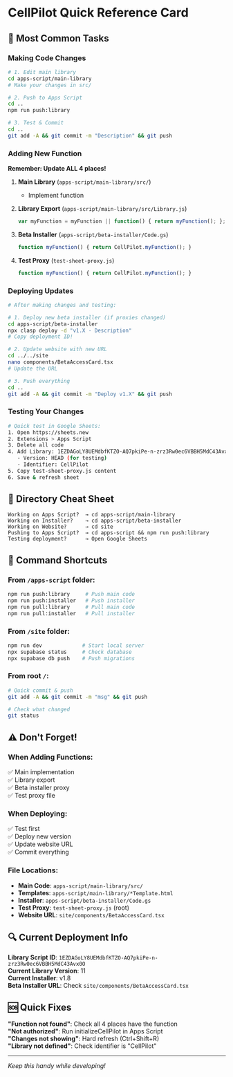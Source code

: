# CellPilot Quick Reference Card

## 🚀 Most Common Tasks

### Making Code Changes
```bash
# 1. Edit main library
cd apps-script/main-library
# Make your changes in src/

# 2. Push to Apps Script
cd ..
npm run push:library

# 3. Test & Commit
cd ..
git add -A && git commit -m "Description" && git push
```

### Adding New Function
**Remember: Update ALL 4 places!**

1. **Main Library** (`apps-script/main-library/src/`)
   - Implement function
   
2. **Library Export** (`apps-script/main-library/src/Library.js`)
   ```javascript
   var myFunction = myFunction || function() { return myFunction(); };
   ```

3. **Beta Installer** (`apps-script/beta-installer/Code.gs`)
   ```javascript
   function myFunction() { return CellPilot.myFunction(); }
   ```

4. **Test Proxy** (`test-sheet-proxy.js`)
   ```javascript
   function myFunction() { return CellPilot.myFunction(); }
   ```

### Deploying Updates
```bash
# After making changes and testing:

# 1. Deploy new beta installer (if proxies changed)
cd apps-script/beta-installer
npx clasp deploy -d "v1.X - Description"
# Copy deployment ID!

# 2. Update website with new URL
cd ../../site
nano components/BetaAccessCard.tsx
# Update the URL

# 3. Push everything
cd ..
git add -A && git commit -m "Deploy v1.X" && git push
```

### Testing Your Changes
```bash
# Quick test in Google Sheets:
1. Open https://sheets.new
2. Extensions > Apps Script
3. Delete all code
4. Add Library: 1EZDAGoLY8UEMdbfKTZO-AQ7pkiPe-n-zrz3Rw0ec6VBBH5MdC43Avx0O
   - Version: HEAD (for testing)
   - Identifier: CellPilot
5. Copy test-sheet-proxy.js content
6. Save & refresh sheet
```

## 📂 Directory Cheat Sheet

```
Working on Apps Script?  → cd apps-script/main-library
Working on Installer?    → cd apps-script/beta-installer  
Working on Website?      → cd site
Pushing to Apps Script?  → cd apps-script && npm run push:library
Testing deployment?      → Open Google Sheets
```

## 🔧 Command Shortcuts

### From `/apps-script` folder:
```bash
npm run push:library     # Push main code
npm run push:installer   # Push installer
npm run pull:library     # Pull main code
npm run pull:installer   # Pull installer
```

### From `/site` folder:
```bash
npm run dev             # Start local server
npx supabase status     # Check database
npx supabase db push    # Push migrations
```

### From root `/`:
```bash
# Quick commit & push
git add -A && git commit -m "msg" && git push

# Check what changed
git status
```

## ⚠️ Don't Forget!

### When Adding Functions:
✅ Main implementation  
✅ Library export  
✅ Beta installer proxy  
✅ Test proxy file  

### When Deploying:
✅ Test first  
✅ Deploy new version  
✅ Update website URL  
✅ Commit everything  

### File Locations:
- **Main Code**: `apps-script/main-library/src/`
- **Templates**: `apps-script/main-library/*Template.html`
- **Installer**: `apps-script/beta-installer/Code.gs`
- **Test Proxy**: `test-sheet-proxy.js` (root)
- **Website URL**: `site/components/BetaAccessCard.tsx`

## 🔍 Current Deployment Info

**Library Script ID**: `1EZDAGoLY8UEMdbfKTZO-AQ7pkiPe-n-zrz3Rw0ec6VBBH5MdC43Avx0O`  
**Current Library Version**: 11  
**Current Installer**: v1.8  
**Beta Installer URL**: Check `site/components/BetaAccessCard.tsx`

## 🆘 Quick Fixes

**"Function not found"**: Check all 4 places have the function  
**"Not authorized"**: Run initializeCellPilot in Apps Script  
**"Changes not showing"**: Hard refresh (Ctrl+Shift+R)  
**"Library not defined"**: Check identifier is "CellPilot"  

---
*Keep this handy while developing!*